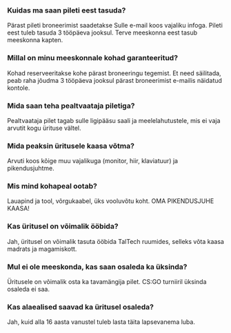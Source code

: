 ### Kuidas ma saan pileti eest tasuda?

Pärast pileti broneerimist saadetakse Sulle e-mail koos vajaliku infoga. 
Pileti eest tuleb tasuda 3 tööpäeva jooksul. Terve meeskonna eest tasub meeskonna kapten.

### Millal on minu meeskonnale kohad garanteeritud?

Kohad reserveeritakse kohe pärast broneeringu tegemist. 
Et need säilitada, peab raha jõudma 3 tööpäeva jooksul pärast broneerimist e-mailis näidatud kontole.

### Mida saan teha pealtvaataja piletiga?

Pealtvaataja pilet tagab sulle ligipääsu saali ja meelelahutustele, mis ei vaja arvutit kogu ürituse vältel.

### Mida peaksin üritusele kaasa võtma?

Arvuti koos kõige muu vajalikuga (monitor, hiir, klaviatuur) ja pikendusjuhtme.

### Mis mind kohapeal ootab?

Lauapind ja tool, võrgukaabel, üks vooluvõtu koht. OMA PIKENDUSJUHE KAASA!

### Kas üritusel on võimalik ööbida?

Jah, üritusel on võimalik tasuta ööbida TalTech ruumides, selleks võta kaasa madrats ja magamiskott.

### Mul ei ole meeskonda, kas saan osaleda ka üksinda?

Üritusele on võimalik osta ka tavamängija pilet. CS:GO turniiril üksinda osaleda ei saa.

### Kas alaealised saavad ka üritusel osaleda?

Jah, kuid alla 16 aasta vanustel tuleb lasta täita lapsevanema luba.
